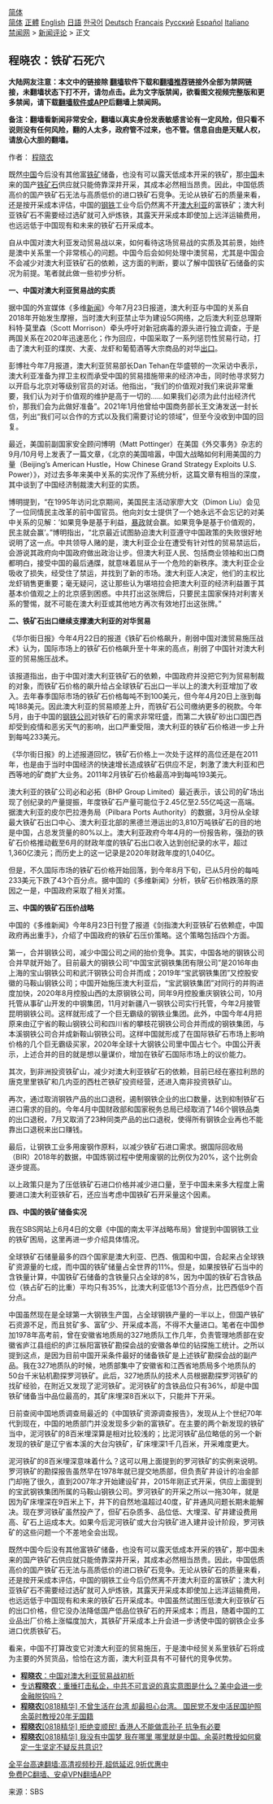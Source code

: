  <!-- 面包屑导航 --> <div class="breadcrumb"><!-- GTranslate: https://gtranslate.io/ -->  <div class="switcher notranslate">  <div class="selected">  <a href="#" onclick="return false;"> 简体</a>  </div>  <div class="option">  <a href="https://www.bannedbook.org" onclick="doGTranslate('zh-CN|zh-CN');jQuery('div.switcher div.selected a').html(jQuery(this).html());return false;" title="简体中文" class="nturl selected"> 简体</a>  <a href="https://www.bannedbook.org/zh-tw/" onclick="doGTranslate('zh-CN|zh-TW');jQuery('div.switcher div.selected a').html(jQuery(this).html());return false;" title="繁體中文" class="nturl"> 正體</a>  <a href="https://www.bannedbook.org/en/" onclick="doGTranslate('zh-CN|en');jQuery('div.switcher div.selected a').html(jQuery(this).html());return false;" title="English" class="nturl"> English</a>  <a href="https://www.bannedbook.org/ja/" onclick="doGTranslate('zh-CN|ja');jQuery('div.switcher div.selected a').html(jQuery(this).html());return false;" title="日本語" class="nturl"> 日語</a>  <a href="https://www.bannedbook.org/ko/" onclick="doGTranslate('zh-CN|ko');jQuery('div.switcher div.selected a').html(jQuery(this).html());return false;" title="한국어" class="nturl"> 한국어</a>  <a href="https://www.bannedbook.org/de/" onclick="doGTranslate('zh-CN|de');jQuery('div.switcher div.selected a').html(jQuery(this).html());return false;" title="Deutsch" class="nturl"> Deutsch</a>  <a href="https://www.bannedbook.org/fr/" onclick="doGTranslate('zh-CN|fr');jQuery('div.switcher div.selected a').html(jQuery(this).html());return false;" title="Français" class="nturl"> Français</a>  <a href="https://www.bannedbook.org/ru/" onclick="doGTranslate('zh-CN|ru');jQuery('div.switcher div.selected a').html(jQuery(this).html());return false;" title="Русский" class="nturl"> Русский</a>  <a href="https://www.bannedbook.org/es/" onclick="doGTranslate('zh-CN|es');jQuery('div.switcher div.selected a').html(jQuery(this).html());return false;" title="Español" class="nturl"> Español</a>  <a href="https://www.bannedbook.org/it/" onclick="doGTranslate('zh-CN|it');jQuery('div.switcher div.selected a').html(jQuery(this).html());return false;" title="Italiano" class="nturl"> Italiano</a>  </div>  </div>      <div class='breadcrumb-sub'><!-- Breadcrumb NavXT 6.3.0 --> <a href="https://www.bannedbook.org/" class="home">禁闻网</a> &gt; <a href="https://www.bannedbook.org/bnews/comments/" class="category">新闻评论</a> &gt; 正文</div></div><h2>程晓农：铁矿石死穴</h2> <p class="notice"><b>大陆网友注意：本文中的链接除 <a href="https://github.com/bannedbook/fanqiang" >翻墙</a>软件下载和<a href="https://github.com/killgcd/justmysocks/blob/master/README.md">翻墙推荐</a>链接外全部为禁网链接，未翻墙状态下打不开，请勿点击。此为文字版禁闻，欲看图文视频完整版和更多禁闻，请下载<a href="https://github.com/bannedbook/fanqiang">翻墙软件或APP</a>后翻墙上禁闻网。</p><p>备注：翻墙看新闻非常安全，翻墙以真实身份发表敏感言论有一定风险，但只看不说则没有任何风险，翻的人太多，政府管不过来，也不管。信息自由是天赋人权，请放心大胆的翻墙。</b></p>  <div class="entry"> <p>作者： <a href="https://www.bannedbook.org/bnews/tag/%e7%a8%8b%e6%99%93%e5%86%9c/" class="st_tag internal_tag" rel="tag" title="标签 程晓农 下的日志">程晓农</a></p> <p id="summary">既然<span class='wp_keywordlink_affiliate'><a href="https://www.bannedbook.org/" title="中国" target="_blank">中国</a></span>今后没有其他富<a href="https://www.bannedbook.org/bnews/tag/%E9%93%81%E7%9F%BF/" class="st_tag internal_tag" rel="tag" title="标签 铁矿 下的日志">铁矿</a>储备，也没有可以露天低成本开采的铁矿，那<a href="https://www.bannedbook.org/bnews/tag/%E4%B8%AD%E5%9B%BD/" class="st_tag internal_tag" rel="tag" title="标签 中国 下的日志">中国</a>未来的国产<a href="https://www.bannedbook.org/bnews/tag/%E9%93%81%E7%9F%BF%E7%9F%B3/" class="st_tag internal_tag" rel="tag" title="标签 铁矿石 下的日志">铁矿石</a>供应就只能倚靠深井开采，其成本必然相当昂贵。因此，中国低质高价的国产铁矿石无法与高质低价的进口铁矿石竞争。无论从铁矿石的质量来看，还是按开采成本评估，中国的<a href="https://www.bannedbook.org/bnews/tag/%E9%92%A2%E9%93%81/" class="st_tag internal_tag" rel="tag" title="标签 钢铁 下的日志">钢铁</a>工业今后仍然离不开<a href="https://www.bannedbook.org/bnews/tag/%e6%be%b3%e5%a4%a7%e5%88%a9%e4%ba%9a/" class="st_tag internal_tag" rel="tag" title="标签 澳大利亚 下的日志">澳大利亚</a>的富铁矿；澳大利亚铁矿石不需要经过选矿就可入炉炼铁，其露天开采成本即使加上远洋运输费用，也远远低于中国现有和未来的铁矿石开采成本。</p> <p id="conimg">自从中国对澳大利亚发动贸易战以来，如何看待这场贸易战的实质及其前景，始终是澳中关系里一个非常核心的问题。中国今后会如何处理中澳贸易，尤其是中国会不会减少对澳大利亚铁矿石的依赖，这方面的判断，要以了解中国铁矿石储备的实况为前提。笔者就此做一些初步分析。</p> <p><strong>一、中国对澳大利亚贸易战的实质</strong></p> <p>据中国的外宣媒体《多维<span class='wp_keywordlink_affiliate'><a href="https://www.bannedbook.org/" title="新闻">新闻</a></span>》今年7月23日报道，澳大利亚与中国的关系自2018年开始发生摩擦，当时澳大利亚禁止华为建设5G网络，之后澳大利亚总理斯科特·莫里森（Scott Morrison）牵头呼吁对新冠病毒的源头进行独立调查，于是两国关系在2020年迅速恶化；作为回应，中国采取了一系列惩罚性贸易行动，打击了澳大利亚的煤炭、大麦、龙虾和葡萄酒等大宗商品的对华<a href="https://www.bannedbook.org/bnews/tag/%E5%87%BA%E5%8F%A3/" class="st_tag internal_tag" rel="tag" title="标签 出口 下的日志">出口</a>。</p> <p>彭博社今年7月报道，澳大利亚贸易部长Dan Tehan在华盛顿的一次采访中表示，澳大利亚准备为捍卫主权而承受中国的贸易措施带来的经济冲击，同时他寻求努力以开启与北京对等级别官员的对话。他指出，“我们的价值观对我们来说非常重要，我们认为对于价值观的维护是高于一切的……如果我们必须为此付出经济代价，那我们会为此做好准备”。2021年1月他曾给中国商务部长王文涛发送一封长信，列出“我们可以合作的方式以及我们需要讨论的领域”，但至今没收到中国的回复。</p> <p>最近，美国前副国家安全顾问博明（Matt Pottinger）在美国《外交事务》杂志的9月/10月号上发表了一篇文章，《北京的美国喧嚣，中国大战略如何利用美国的力量（Beijing&#8217;s American Hustle，How Chinese Grand Strategy Exploits U.S. Power）》，对过去多年来美中关系的实况作了系统分析，这篇文章有相当的深度，其中谈到了中国经济制裁澳大利亚的实质。</p>  <p>博明提到，“在1995年访问北京期间，美国民主活动家廖大文（Dimon Liu）会见了一位同情民主改革的前中国官员。他向刘女士提供了一个她永远不会忘记的对美中关系的见解：’如果竞争是基于利益，<span class='wp_keywordlink'><a href="https://www.bannedbook.org/forum11/topic276.html" title="禁片：评中国共产党的暴政" target="_blank">暴政</a></span>就会赢。如果竞争是基于价值观的，民主就会赢’。”博明指出，“北京最近试图胁迫澳大利亚遵守中国政策的失败很好地说明了这一点。中共领导人赌的是，澳大利亚企业在遭受有针对性的贸易禁运后，会游说其政府向中国政府做出政治让步。但澳大利亚人民、包括商业领袖和出口商都明白，接受中国的最后通牒，就意味着屈从于一个危险的新秩序。澳大利亚企业吸收了损失，经受住了禁运，并找到了新的市场。澳大利亚人决定，他们的主权比龙虾销售更重要；毫无疑问，这让那些认为堪培拉会把澳大利亚的经济利益置于其基本价值观之上的北京感到困惑。中共打出这张牌后，只要民主国家保持对利害关系的警惕，就不可能在澳大利亚或其他地方再次有效地打出这张牌。”</p> <p><strong>二、铁矿石出口继续支撑澳大利亚的对华贸易</strong></p> <p>《华尔街日报》今年4月22日的报道《铁矿石价格飙升，削弱中国对澳贸易施压战术》认为，国际市场上的铁矿石价格飙升至十年来的高点，削弱了中国针对澳大利亚的贸易施压战术。</p> <p>该报道指出，由于中国对澳大利亚铁矿石的依赖，中国政府并没把它列为贸易制裁的对象，而铁矿石价格的飙升给占全球铁矿石出口一半以上的澳大利亚增加了收入。去年春季国际市场的铁矿石价格每吨不到100美元，但今年4月20日上涨到每吨188美元。因此澳大利亚的贸易顺差上升，而铁矿石公司缴纳更多的税款。今年5月，由于中国的<a href="https://www.bannedbook.org/bnews/tag/%E9%92%A2%E9%93%81%E5%85%AC%E5%8F%B8/" class="st_tag internal_tag" rel="tag" title="标签 钢铁公司 下的日志">钢铁公司</a>对铁矿石的需求非常旺盛，而第二大铁矿砂出口国巴西却受到疫情和恶劣天气的影响，出口严重受阻，澳大利亚的铁矿石价格进一步上升到每吨233美元。</p> <p>《华尔街日报》的上述报道回忆，铁矿石价格上一次处于这样的高位还是在2011年，也是由于当时中国经济的快速增长造成铁矿石供应不足，刺激了澳大利亚和巴西等地的矿商扩大业务。2011年2月铁矿石价格最高冲到每吨193美元。</p> <p>澳大利亚的铁矿公司必和必拓（BHP Group Limited）最近表示，该公司的矿场出现了创纪录的产量提振，年度铁矿石产量可能位于2.45亿至2.55亿吨这一高端。据澳大利亚的皮尔巴拉港务局（Pilbara Ports Authority）的数据，3月份从全球最大铁矿石出口中心、澳大利亚北部的黑德兰港运出的3,810万吨铁矿石的目的地是中国，占总发货量的80%以上。澳大利亚政府今年4月的一份报告称，强劲的铁矿石价格推动截至6月的财政年度的铁矿石出口收入达到创纪录的水平，超过1,360亿澳元；而历史上的这一记录是2020年财政年度的1,040亿。</p> <p>但是，不久国际市场的铁矿石价格开始回落，到今年8月下旬，已从5月份的每吨233美元下跌了43个百分点。据中国的《多维新闻》分析，铁矿石价格跌落的原因之一是，中国政府采取了相关对策。</p>  <p><strong>三、中国的铁矿石压价战略</strong></p> <p>中国的《多维新闻》今年8月23日刊登了报道《剑指澳大利亚铁矿石依赖症，中国政府再出重手》，介绍了中国政府的铁矿石压价策略。这个策略包括四个方面。</p> <p>第一，合并钢铁公司，减少中国公司之间的抬价竞争。其实，中国各地的钢铁公司合并早就开始了。目前最大的钢铁公司“中国宝武钢铁集团有限公司”是2016年由上海的宝山钢铁公司和武汗钢铁公司合并而成；2019年“宝武钢铁集团”又控股安徽的马鞍山钢铁公司；中国开始施压澳大利亚后，“宝武钢铁集团”对同行的并购进度加快，2020年8月控股山西的太原钢铁公司，同年9月控股重庆钢铁公司，10月托管从事矿山开发的中钢集团，11月对新疆八一钢铁公司实行托管，今年2月接管昆明钢铁公司。这样就形成了一个巨无霸级的钢铁业集团。此外，中国今年4月把原来由辽宁省的鞍山钢铁公司和四川省的攀枝花钢铁公司合并而成的钢铁集团，与本溪钢铁公司合并成新鞍山钢铁公司。这样中国就形成了在国际铁矿石市场上影响价格的几个巨无霸级买家，2020年全球十大钢铁公司里中国占七个。中国公开表示，上述合并的目的就是想以量谋价，增加在铁矿石国际市场上的议价能力。</p> <p>其次，到非洲投资铁矿山，减少对澳大利亚铁矿石的依赖，目前已经在塞拉利昂的唐克里里铁矿和几内亚的西杜芒铁矿投资经营，还进入南非投资铁矿山。</p> <p>再次，通过取消钢铁产品的出口退税，遏制钢铁企业的出口数量，达到抑制铁矿石进口需求的目的。今年4月中国财政部和国家税务总局已经取消了146个钢铁品类的出口退税，7月又取消了23种同类产品的出口退税，使得所有钢铁企业再也不能靠出口退税来出口赚钱。</p> <p>最后，让钢铁工业多用废钢作原料，以减少铁矿石进口需求。据国际回收局（BIR）2018年的数据，中国炼钢过程中使用废钢的比例仅为20%，这个比例会逐步提高。</p> <p>以上政策只是为了压低铁矿石进口价格并减少进口量，至于中国未来多大程度上需要进口澳大利亚铁矿石，还应当考虑中国铁矿石开采量这个因素。</p>  <p><strong>四、中国的铁矿储备实况</strong></p> <p>我在SBS网站上6月4日的文章《中国的南太平洋战略布局》曾提到中国钢铁工业的铁矿困局，这里再进一步介绍具体情况。</p> <p>全球铁矿石储量最多的四个国家是澳大利亚、巴西、俄国和中国，合起来占全球铁矿资源量的七成，而中国的铁矿储量占全世界的11%。但是，如果按铁矿石当中的含铁量计算，中国铁矿石储备的含铁量只占全球的8%，因为中国的铁矿石含铁品位（铁占矿石的比重）平均只有35%，比澳大利亚低13个百分点，比巴西低9个百分点。</p> <p>中国虽然现在是全球第一大钢铁生产国，占全球钢铁产量的一半以上，但国产铁矿石资源不足，而且贫矿多、富矿少、开采成本高，不得不大量进口。笔者在中国参加1978年高考前，曾在安徽省地质局的327地质队工作几年，负责管理地质部在安徽省庐江县组织的庐江枞阳富铁矿勘探会战的安徽各单位的钻探施工统计。之所以提到这点，是因为目前中国开采条件最好的储备铁矿是上述铁矿勘探会战的副产品。我在327地质队的时候，地质部集中了安徽省和江西省地质局多个地质队的50台千米钻机勘探罗河铁矿。此后，327地质队的技术人员根据勘探罗河铁矿的找矿经验，在附近又发现了泥河铁矿。泥河铁矿的含铁品位只有36%，却是中国铁矿储备当中品位最高的，其矿床埋深8百米以下，只能井下开采。</p> <p>日前查阅中国地质调查局最近的《中国铁矿资源调查报告》，发现从上个世纪70年代到现在，中国的地质部门并没发现多少新的富铁矿。在主要的两个新发现的铁矿当中，泥河铁矿的8百米埋深算是相对比较浅的；比泥河铁矿品位略低的另一个新发现的铁矿是辽宁省本溪的大台沟铁矿，矿床埋深1千几百米，开采难度更大。</p> <p>泥河铁矿的8百米埋深意味着什么？这可以用上面提到的罗河铁矿的实例来说明。罗河铁矿的勘探报告虽然早在1978年就已提交地质部，但负责矿井设计的冶金部门却拖了很久，直到2007年才开始建设矿井，2015年刚正式开采，供应上面提到的宝武钢铁集团所属的马鞍山钢铁公司。罗河铁矿的开采之所以一拖30年，就是因为矿床埋深在9百米上下，井下的自然地温超过40度，矿井通风问题长期未能解决。现在罗河铁矿虽然投产了，但矿石杂质多、品位低、大埋深、矿井建设费用高、矿石上运成本大。如果今后泥河铁矿或大台沟铁矿进入建井设计阶段，罗河铁矿的这些问题一个不差地全会出现。</p> <p>既然中国今后没有其他富铁矿储备，也没有可以露天低成本开采的铁矿，那中国未来的国产铁矿石供应就只能倚靠深井开采，其成本必然相当昂贵。因此，中国低质高价的国产铁矿石无法与高质低价的进口铁矿石竞争。无论从铁矿石的质量来看，还是按开采成本评估，中国的钢铁工业今后仍然离不开澳大利亚的富铁矿；澳大利亚铁矿石不需要经过选矿就可入炉炼铁，其露天开采成本即使加上远洋运输费用，也远远低于中国现有和未来的铁矿石开采成本。中国虽然试图压低澳大利亚铁矿石的出口价格，但它没办法降低国产低品位铁矿石的开采成本；而且，随着中国的工业品出厂价格上涨幅度加大，其铁矿开采成本上升会进一步诱使中国的钢铁企业多进口优质铁矿石。</p>  <p>看来，中国不打算改变它对澳大利亚的贸易施压，于是澳中经贸关系里铁矿石将成为主要的外贸货品，恰恰在这方面，澳大利亚具有不可替代的竞争优势。</p> <ul class='op-related-articles' title='相关阅读'> <li><a href='https://www.bannedbook.org/bnews/ssgc/20210827/1614514.html' target='_blank'><b>程晓农</b>：中国对澳大利亚贸易战初析</a></li> <li><a href='https://www.bannedbook.org/bnews/comments/20210825/1612632.html' target='_blank'>专访<b>程晓农</b>：重捶打击私企，中共不可言说的真实意图是什么？美中会进一步金融脱钩吗？</a></li> <li><a href='https://www.bannedbook.org/bnews/bannedvideo/20210823/1611492.html' target='_blank'><b>程晓农</b>[0818精华] 不曾生活在台湾 却最担心台湾。 国民党不发中活民国护照 余英时教授20年无国籍</a></li> <li><a href='https://www.bannedbook.org/bnews/bannedvideo/20210823/1611491.html' target='_blank'><b>程晓农</b>[0818精华] 拒绝变顺民! 香港人不能做乖孙子 抗争有必要</a></li> <li><a href='https://www.bannedbook.org/bnews/bannedvideo/20210823/1611490.html' target='_blank'><b>程晓农</b>[0818精华] 我没有中国梦 我在哪里 哪里就是中国。余英时教授如何奠定一生坚定不疑反共意识?</a></li> </ul> <p class="texttj"> <a href="https://github.com/bannedbook/fanqiang/wiki/V2ray%E6%9C%BA%E5%9C%BA" target="_blank">全平台高速翻墙:高清视频秒开,超低延迟,9折优惠中</a><br/> <a href="https://github.com/bannedbook/fanqiang/wiki/%E7%A6%81%E9%97%BB%E7%BD%91%E5%AE%89%E5%8D%93%E7%BF%BB%E5%A2%99%E6%96%B0%E9%97%BBAPP" target="_blank">免费PC翻墙、安卓VPN翻墙APP</a></p><p> 来源：SBS </p><a name='sharetosocial'></a>  <div style="margin-bottom:5px;padding-bottom:5px;clear:both"> <div id="archive-pix-1" class="banner-ads"> <!-- AuctionX Display platform tag START --> <div id="26318x728x90x621x_ADSLOT2" clicktrack="%%CLICK_URL_ESC%%"></div> <!-- AuctionX Display platform tag END --> </div> <div id="archive-pix-2" class="banner-ads"> <!-- AuctionX Display platform tag START --> <div id="26315x300x250x621x_ADSLOT2" clicktrack="%%CLICK_URL_ESC%%"></div> <!-- AuctionX Display platform tag END --> </div> </div>  <div id="archive-pix-1" class="banner-ads"> <!-- AuctionX Display platform tag START --> <div id="26318x728x90x621x_ADSLOT3" clicktrack="%%CLICK_URL_ESC%%"></div> <!-- AuctionX Display platform tag END --> </div> </div><!--END ENTRY--> 